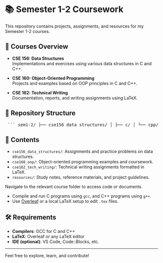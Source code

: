 # 📚 Semester 1-2 Coursework

This repository contains projects, assignments, and resources for my Semester 1-2 courses.

## 🧾 Courses Overview

- **CSE 156: Data Structures**  
  Implementations and exercises using various data structures in C and C++.

- **CSE 160: Object-Oriented Programming**  
  Projects and examples based on OOP principles in C and C++.

- **CSE 162: Technical Writing**  
  Documentation, reports, and writing assignments using LaTeX.

## 📁 Repository Structure

<pre> ``` sem1-2/ ├── cse156_data_structures/ │ ├── c/ │ └── cpp/ ├── cse160_oop/ │ ├── c/ │ └── cpp/ ├── cse162_tech_writing/ │ └── latex/ └── resources/ ``` </pre>


## 📂 Contents

- `cse156_data_structures/`: Assignments and practice problems on data structures.
- `cse160_oop/`: Object-oriented programming examples and coursework.
- `cse162_tech_writing/`: Technical writing assignments formatted in LaTeX.
- `resources/`: Study notes, reference materials, and project guidelines.


Navigate to the relevant course folder to access code or documents.

- Compile and run C programs using `gcc`, and C++ programs using `g++`.
- Use [Overleaf](https://overleaf.com) or a local LaTeX setup to edit `.tex` files.

## 🛠️ Requirements

- **Compilers**: GCC for C and C++
- **LaTeX**: Overleaf or any LaTeX editor
- **IDE (optional)**: VS Code, Code::Blocks, etc.

---

Feel free to explore, learn, and contribute!
